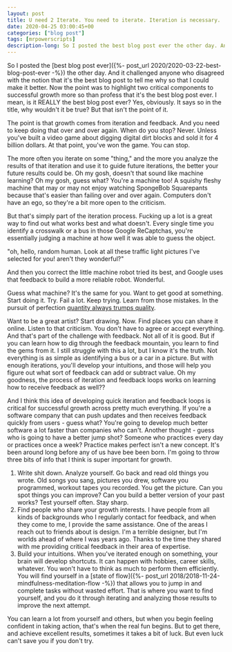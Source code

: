 ```yaml
---
layout: post
title: U need 2 Iterate. You need to iterate. Iteration is necessary.
date: 2020-04-25 03:00:45+00
categories: ["blog post"]
tags: [mrpowerscripts]
description-long: So I posted the best blog post ever the other day. And it challenged anyone who disagreed with the notion that it's the best blog post to tell me why so that I could make it better. Now the point was to highlight two critical components to successful growth more so than profess that it's the best blog post ever. I mean, is it REALLY the best blog post ever? Yes, obviously. It says so in the title, why wouldn't it be true? But that isn't the point of it. 
---
```


So I posted the [best blog post ever]({%- post_url 2020/2020-03-22-best-blog-post-ever -%}) the other day. And it challenged anyone who disagreed with the notion that it's the best blog post to tell me why so that I could make it better. Now the point was to highlight two critical components to successful growth more so than profess that it's the best blog post ever. I mean, is it REALLY the best blog post ever? Yes, obviously. It says so in the title, why wouldn't it be true? But that isn't the point of it. 

The point is that growth comes from iteration and feedback. And you need to keep doing that over and over again. When do you stop? Never. Unless you've built a video game about digging digital dirt blocks and sold it for 4 billion dollars. At that point, you've won the game. You can stop. 

The more often you iterate on some "thing," and the more you analyze the results of that iteration and use it to guide future iterations, the better your future results could be. Oh my gosh, doesn't that sound like machine learning? Oh my gosh, guess what? You're a machine too! A squishy fleshy machine that may or may not enjoy watching SpongeBob Squarepants because that's easier than failing over and over again. Computers don't have an ego, so they're a bit more open to the criticism. 

But that's simply part of the iteration process. Fucking up a lot is a great way to find out what works best and what doesn't. Every single time you identify a crosswalk or a bus in those Google ReCaptchas, you're essentially judging a machine at how well it was able to guess the object. 

"oh, hello, random human. Look at all these traffic light pictures I've selected for you! aren't they wonderful?" 

And then you correct the little machine robot tried its best, and Google uses that feedback to build a more reliable robot. Wonderful.

Guess what machine? It's the same for you. Want to get good at something. Start doing it. Try. Fail a lot. Keep trying. Learn from those mistakes. In the pursuit of perfection [quantity always trumps quality](https://blog.codinghorror.com/quantity-always-trumps-quality/).

Want to be a great artist? Start drawing. Now. Find places you can share it online. Listen to that criticism. You don't have to agree or accept everything. And that's part of the challenge with feedback. Not all of it is good. But if you can learn how to dig through the feedback mountain, you learn to find the gems from it.  I still struggle with this a lot, but I know it's the truth. Not everything is as simple as identifying a bus or a car in a picture. But with enough iterations, you'll develop your intuitions, and those will help you figure out what sort of feedback can add or subtract value. Oh my goodness, the process of iteration and feedback loops works on learning how to receive feedback as well??

And I think this idea of developing quick iteration and feedback loops is critical for successful growth across pretty much everything. If you're a software company that can push updates and then receives feedback quickly from users - guess what? You're going to develop much better software a lot faster than companies who can't. Another thought - guess who is going to have a better jump shot? Someone who practices every day or practices once a week? Practice makes perfect isn't a new concept. It's been around long before any of us have bee been born. I'm going to throw three bits of info that I think is super important for growth.

1. Write shit down. Analyze yourself. Go back and read old things you wrote. Old songs you sang, pictures you drew, software you programmed, workout tapes you recorded. You get the picture. Can you spot things you can improve? Can you build a better version of your past works? Test yourself often. Stay sharp.
1. Find people who share your growth interests. I have people from all kinds of backgrounds who I regularly contact for feedback, and when they come to me, I provide the same assistance. One of the areas I reach out to friends about is design. I'm a terrible designer, but I'm worlds ahead of where I was years ago. Thanks to the time they shared with me providing critical feedback in their area of expertise.
1. Build your intuitions. When you've iterated enough on something, your brain will develop shortcuts. It can happen with hobbies, career skills, whatever. You won't have to think as much to perform them efficiently. You will find yourself in a [state of flow]({%- post_url 2018/2018-11-24-mindfulness-meditation-flow -%}) that allows you to jump in and complete tasks without wasted effort. That is where you want to find yourself, and you do it through iterating and analyzing those results to improve the next attempt.

You can learn a lot from yourself and others, but when you begin feeling confident in taking action, that's when the real fun begins. But to get there, and achieve excellent results, sometimes it takes a bit of luck. But even luck can't save you if you don't try.
